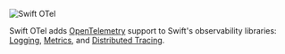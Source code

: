 ![Swift OTel](https://github.com/user-attachments/assets/73d37ac6-5b23-4928-a0f4-4127cd0d8d70)

Swift OTel adds [OpenTelemetry](https://github.com/open-telemetry) support to Swift's observability libraries: [Logging](https://github.com/apple/swift-log), [Metrics](https://github.com/apple/swift-metrics), and [Distributed Tracing](https://github.com/apple/swift-distributed-tracing).
